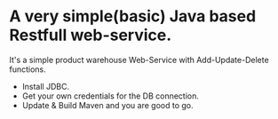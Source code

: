 # A very simple(basic) Java based Restfull web-service.
 It's a simple product warehouse Web-Service with Add-Update-Delete functions.
* Install JDBC.
* Get your own credentials for the DB connection.
* Update & Build Maven and you are good to go.
